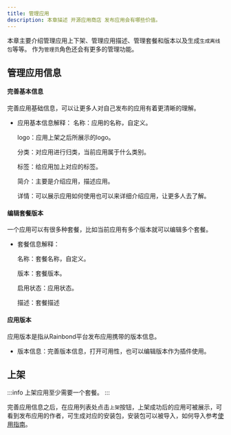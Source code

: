 ```yaml
---
title: 管理应用
description: 本章描述 开源应用商店 发布应用会有哪些价值。
---
```


本章主要介绍管理应用上下架、管理应用描述、管理套餐和版本以及生成`生成离线包`等等。
作为`管理员`角色还会有更多的管理功能。
## 管理应用信息

#### 完善基本信息
完善应用基础信息，可以让更多人对自己发布的应用有着更清晰的理解。
- 应用基本信息解释：
    名称：应用的名称，自定义。

    logo：应用上架之后所展示的logo。

    分类：对应用进行归类，当前应用属于什么类别。

    标签：给应用加上对应的标签。

    简介：主要是介绍应用，描述应用。

    详情：可以展示应用如何使用也可以来详细介绍应用，让更多人去了解。
#### 编辑套餐版本
一个应用可以有很多种套餐，比如当前应用有多个版本就可以编辑多个套餐。
- 套餐信息解释：

    名称：套餐名称，自定义。

    版本：套餐版本。

    启用状态：应用状态。

    描述：套餐描述

#### 应用版本
应用版本是指从Rainbond平台发布应用携带的版本信息。

- 版本信息：完善版本信息，打开可用性，也可以编辑版本作为插件使用。

## 上架
:::info
上架应用至少需要一个套餐。
:::

完善应用信息之后，在应用列表处点击`上架`按钮，上架成功后的应用可被展示，可看到发布应用的作者，可生成对应的安装包，安装包可以被导入，如何导入参考[使用指南](../install/appPackage)。
